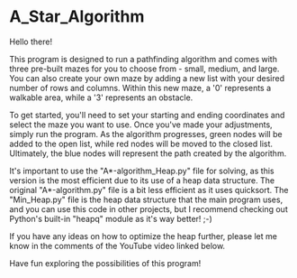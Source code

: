 # A_Star_Algorithm

Hello there!

This program is designed to run a pathfinding algorithm and comes with three pre-built mazes for you to choose from - small, medium, and large. You can also create your own maze by adding a new list with your desired number of rows and columns. Within this new maze, a '0' represents a walkable area, while a '3' represents an obstacle.

To get started, you'll need to set your starting and ending coordinates and select the maze you want to use. Once you've made your adjustments, simply run the program. As the algorithm progresses, green nodes will be added to the open list, while red nodes will be moved to the closed list. Ultimately, the blue nodes will represent the path created by the algorithm.

It's important to use the "A*-algorithm_Heap.py" file for solving, as this version is the most efficient due to its use of a heap data structure. The original "A*-algorithm.py" file is a bit less efficient as it uses quicksort. The "Min_Heap.py" file is the heap data structure that the main program uses, and you can use this code in other projects, but I recommend checking out Python's built-in "heapq" module as it's way better! ;-)

If you have any ideas on how to optimize the heap further, please let me know in the comments of the YouTube video linked below.

Have fun exploring the possibilities of this program!
